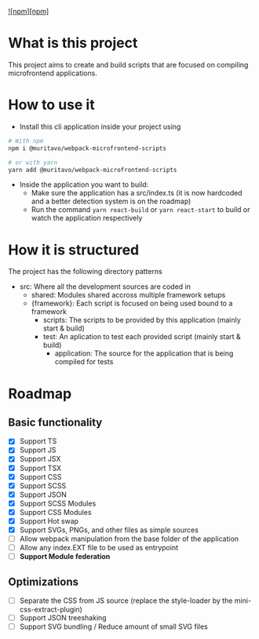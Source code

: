[![npm][npm]][npm-url]

# What is this project
This project aims to create and build scripts that are focused on compiling microfrontend applications.

# How to use it
- Install this cli application inside your project using
```bash
# With npm
npm i @muritavo/webpack-microfrontend-scripts

# or with yarn
yarn add @muritavo/webpack-microfrontend-scripts
```
- Inside the application you want to build:
    - Make sure the application has a src/index.ts (it is now hardcoded and a better detection system is on the roadmap)
    - Run the command ``yarn react-build`` or ``yarn react-start`` to build or watch the application respectively

# How it is structured
The project has the following directory patterns

- src: Where all the development sources are coded in
    - shared: Modules shared accross multiple framework setups
    - {framework}: Each script is focused on being used bound to a framework
        - scripts: The scripts to be provided by this application (mainly start & build)
        - test: An aplication to test each provided script (mainly start & build)
            - application: The source for the application that is being compiled for tests

# Roadmap
## Basic functionality
- [x] Support TS 
- [x] Support JS 
- [x] Support JSX 
- [x] Support TSX 
- [x] Support CSS
- [x] Support SCSS
- [x] Support JSON
- [x] Support SCSS Modules
- [x] Support CSS Modules
- [x] Support Hot swap
- [x] Support SVGs, PNGs, and other files as simple sources
- [ ] Allow webpack manipulation from the base folder of the application
- [ ] Allow any index.EXT file to be used as entrypoint
- [ ] **Support Module federation**

## Optimizations
- [ ] Separate the CSS from JS source (replace the style-loader by the mini-css-extract-plugin)
- [ ] Support JSON treeshaking
- [ ] Support SVG bundling / Reduce amount of small SVG files

[npm-url]: https://www.npmjs.com/package/@muritavo/webpack-microfrontend-scripts
